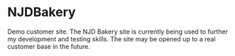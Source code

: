 # NJDBakery
Demo customer site.
The NJD Bakery site is currently being used to further my development and testing skills. The site may be opened up to a real customer base in the future.
